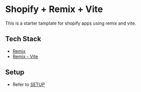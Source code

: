 # Shopify + Remix + Vite

This is a starter tamplate for shopify apps using remix and vite. 

## Tech Stack

- [Remix](https://remix.run/docs) 
- [Remix - Vite](https://remix.run/docs/en/main/future/vite) 


## Setup

- Refer to [SETUP](/docs/SETUP.md)

